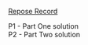 [Repose Record](https://adventofcode.com/2018/day/4)

P1 - Part One solution  
P2 - Part Two solution
